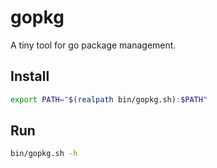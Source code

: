 # gopkg

A tiny tool for go package management.

## Install

```sh
export PATH="$(realpath bin/gopkg.sh):$PATH"
```

## Run

```sh
bin/gopkg.sh -h
```
